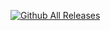 
[![Github All Releases](https://img.shields.io/github/downloads/atom/atom/total.svg)](https://github.com/erwijet/YouTube-Downloader)
